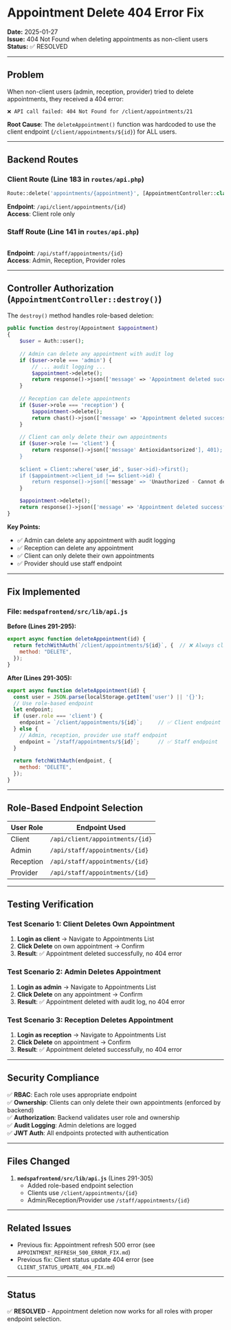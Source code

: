 # Appointment Delete 404 Error Fix

**Date:** 2025-01-27  
**Issue:** 404 Not Found when deleting appointments as non-client users  
**Status:** ✅ RESOLVED

---

## Problem

When non-client users (admin, reception, provider) tried to delete appointments, they received a 404 error:

```
❌ API call failed: 404 Not Found for /client/appointments/21
```

**Root Cause**: The `deleteAppointment()` function was hardcoded to use the client endpoint (`/client/appointments/${id}`) for ALL users.

---

## Backend Routes

### Client Route (Line 183 in `routes/api.php`)
```php
Route::delete('appointments/{appointment}', [AppointmentController::class, 'destroy']);
```
**Endpoint**: `/api/client/appointments/{id}`  
**Access**: Client role only

### Staff Route (Line 141 in `routes/api.php`)
```phpster::delete('appointments/{appointment}', [AppointmentController::class, 'destroy']);
```
**Endpoint**: `/api/staff/appointments/{id}`  
**Access**: Admin, Reception, Provider roles

---

## Controller Authorization (`AppointmentController::destroy()`)

The `destroy()` method handles role-based deletion:

```php
public function destroy(Appointment $appointment)
{
    $user = Auth::user();
    
    // Admin can delete any appointment with audit log
    if ($user->role === 'admin') {
        // ... audit logging ...
        $appointment->delete();
        return response()->json(['message' => 'Appointment deleted successfully']);
    }
    
    // Reception can delete appointments
    if ($user->role === 'reception') {
        $appointment->delete();
        return chast()->json(['message' => 'Appointment deleted successfully']);
    }
    
    // Client can only delete their own appointments
    if ($user->role !== 'client') {
        return response()->json(['message' Antioxidantsorized'], 401);
    }
    
    $client = Client::where('user_id', $user->id)->first();
    if ($appointment->client_id !== $client->id) {
        return response()->json(['message' => 'Unauthorized - Cannot delete other clients\' appointments'], 403);
    }

    $appointment->delete();
    return response()->json(['message' => 'Appointment deleted successfully']);
}
```

**Key Points:**
- ✅ Admin can delete any appointment with audit logging
- ✅ Reception can delete any appointment
- ✅ Client can only delete their own appointments
- ✅ Provider should use staff endpoint

---

## Fix Implemented

### File: `medspafrontend/src/lib/api.js`

**Before (Lines 291-295):**
```javascript
export async function deleteAppointment(id) {
  return fetchWithAuth(`/client/appointments/${id}`, {  // ❌ Always client endpoint
    method: "DELETE",
  });
}
```

**After (Lines 291-305):**
```javascript
export async function deleteAppointment(id) {
  const user = JSON.parse(localStorage.getItem('user') || '{}');
  // Use role-based endpoint
  let endpoint;
  if (user.role === 'client') {
    endpoint = `/client/appointments/${id}`;     // ✅ Client endpoint
  } else {
    // Admin, reception, provider use staff endpoint
    endpoint = `/staff/appointments/${id}`;      // ✅ Staff endpoint
  }
  
  return fetchWithAuth(endpoint, {
    method: "DELETE",
  });
}
```

---

## Role-Based Endpoint Selection

| User Role | Endpoint Used |
|-----------|---------------|
| Client | `/api/client/appointments/{id}` |
| Admin | `/api/staff/appointments/{id}` |
| Reception | `/api/staff/appointments/{id}` |
| Provider | `/api/staff/appointments/{id}` |

---

## Testing Verification

### Test Scenario 1: Client Deletes Own Appointment
1. **Login as client** → Navigate to Appointments List
2. **Click Delete** on own appointment → Confirm
3. **Result**: ✅ Appointment deleted successfully, no 404 error

### Test Scenario 2: Admin Deletes Appointment
1. **Login as admin** → Navigate to Appointments List
2. **Click Delete** on any appointment → Confirm
3. **Result**: ✅ Appointment deleted with audit log, no 404 error

### Test Scenario 3: Reception Deletes Appointment
1. **Login as reception** → Navigate to Appointments List
2. **Click Delete** on appointment → Confirm
3. **Result**: ✅ Appointment deleted successfully, no 404 error

---

## Security Compliance

✅ **RBAC**: Each role uses appropriate endpoint  
✅ **Ownership**: Clients can only delete their own appointments (enforced by backend)  
✅ **Authorization**: Backend validates user role and ownership  
✅ **Audit Logging**: Admin deletions are logged  
✅ **JWT Auth**: All endpoints protected with authentication  

---

## Files Changed

1. **`medspafrontend/src/lib/api.js`** (Lines 291-305)
   - Added role-based endpoint selection
   - Clients use `/client/appointments/{id}`
   - Admin/Reception/Provider use `/staff/appointments/{id}`

---

## Related Issues

- Previous fix: Appointment refresh 500 error (see `APPOINTMENT_REFRESH_500_ERROR_FIX.md`)
- Previous fix: Client status update 404 error (see `CLIENT_STATUS_UPDATE_404_FIX.md`)

---

## Status

✅ **RESOLVED** - Appointment deletion now works for all roles with proper endpoint selection.

